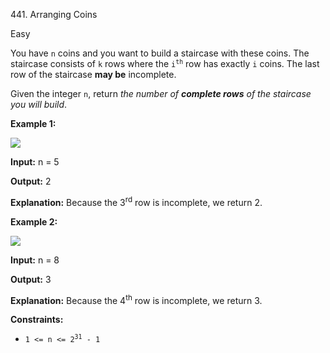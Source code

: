 441\. Arranging Coins

Easy

You have `n` coins and you want to build a staircase with these coins. The staircase consists of `k` rows where the <code>i<sup>th</sup></code> row has exactly `i` coins. The last row of the staircase **may be** incomplete.

Given the integer `n`, return _the number of **complete rows** of the staircase you will build_.

**Example 1:**

![](https://assets.leetcode.com/uploads/2021/04/09/arrangecoins1-grid.jpg)

**Input:** n = 5

**Output:** 2

**Explanation:** Because the 3<sup>rd</sup> row is incomplete, we return 2. 

**Example 2:**

![](https://assets.leetcode.com/uploads/2021/04/09/arrangecoins2-grid.jpg)

**Input:** n = 8

**Output:** 3

**Explanation:** Because the 4<sup>th</sup> row is incomplete, we return 3. 

**Constraints:**

*   <code>1 <= n <= 2<sup>31</sup> - 1</code>